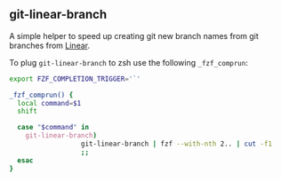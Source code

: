 git-linear-branch
----------------------

A simple helper to speed up creating git new branch names from git branches from [Linear][ref_linear].

[ref_linear]:https://linear.app/

To plug `git-linear-branch` to zsh use the following `_fzf_comprun`:

```zsh
export FZF_COMPLETION_TRIGGER='`'

_fzf_comprun() {
  local command=$1
  shift

  case "$command" in
    git-linear-branch)
                  git-linear-branch | fzf --with-nth 2.. | cut -f1
                  ;;
  esac
}
```


